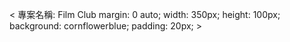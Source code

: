 <
專案名稱: Film Club
margin: 0 auto;
				width: 350px;
				height: 100px;
				background: cornflowerblue;
				padding: 20px;
        >
